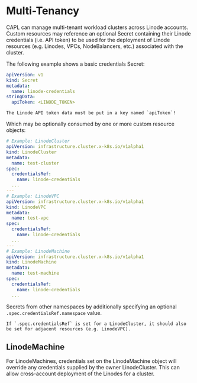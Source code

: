 # Multi-Tenancy

CAPL can manage multi-tenant workload clusters across Linode accounts. Custom resources may reference an optional Secret
containing their Linode credentials (i.e. API token) to be used for the deployment of Linode resources (e.g. Linodes,
VPCs, NodeBalancers, etc.) associated with the cluster.

The following example shows a basic credentials Secret:

```yaml
apiVersion: v1
kind: Secret
metadata:
  name: linode-credentials
stringData:
  apiToken: <LINODE_TOKEN>
```

```admonish warning
The Linode API token data must be put in a key named `apiToken`!
```

Which may be optionally consumed by one or more custom resource objects:

```yaml
# Example: LinodeCluster
apiVersion: infrastructure.cluster.x-k8s.io/v1alpha1
kind: LinodeCluster
metadata:
  name: test-cluster
spec:
  credentialsRef:
    name: linode-credentials
  ...
---
# Example: LinodeVPC
apiVersion: infrastructure.cluster.x-k8s.io/v1alpha1
kind: LinodeVPC
metadata:
  name: test-vpc
spec:
  credentialsRef:
    name: linode-credentials
  ...
---
# Example: LinodeMachine
apiVersion: infrastructure.cluster.x-k8s.io/v1alpha1
kind: LinodeMachine
metadata:
  name: test-machine
spec:
  credentialsRef:
    name: linode-credentials
  ...
```

Secrets from other namespaces by additionally specifying an optional
`.spec.credentialsRef.namespace` value.

```admonish warning
If `.spec.credentialsRef` is set for a LinodeCluster, it should also be set for adjacent resources (e.g. LinodeVPC).
```

## LinodeMachine

For LinodeMachines, credentials set on the LinodeMachine object will override any credentials supplied by the owner
LinodeCluster. This can allow cross-account deployment of the Linodes for a cluster.
